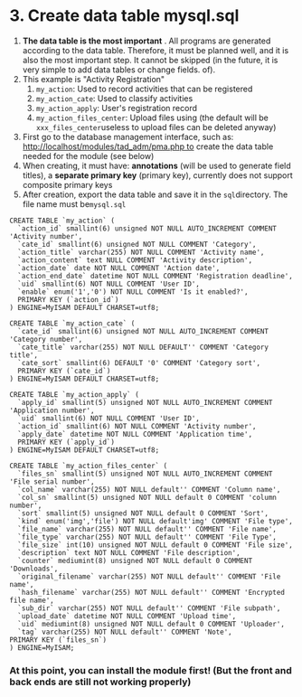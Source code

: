# 3. Create data table mysql.sql

1. **The data table is the most important** . All programs are generated according to the data table. Therefore, it must be planned well, and it is also the most important step. It cannot be skipped \(in the future, it is very simple to add data tables or change fields. of\).
2. This example is "Activity Registration"
   1. `my_action`: Used to record activities that can be registered
   2. `my_action_cate`: Used to classify activities
   3. `my_action_apply`: User's registration record
   4. `my_action_files_center`: Upload files using \(the default will be `xxx_files_center`useless to upload files can be deleted anyway\)
3. First go to the database management interface, such as: [http://localhost/modules/tad\_adm/pma.php to](http://localhost/modules/tad_adm/pma.php) create the data table needed for the module \(see below\)
4. When creating, it must have: **annotations** \(will be used to generate field titles\), a **separate primary key** \(primary key\), currently does not support composite primary keys
5. After creation, export the data table and save it in the `sql`directory. The file name must be`mysql.sql`

```text
CREATE TABLE `my_action` (
  `action_id` smallint(6) unsigned NOT NULL AUTO_INCREMENT COMMENT 'Activity number',
  `cate_id` smallint(6) unsigned NOT NULL COMMENT 'Category',
  `action_title` varchar(255) NOT NULL COMMENT 'Activity name',
  `action_content` text NULL COMMENT 'Activity description',
  `action_date` date NOT NULL COMMENT 'Action date',
  `action_end_date` datetime NOT NULL COMMENT 'Registration deadline',
  `uid` smallint(6) NOT NULL COMMENT 'User ID',
  `enable` enum('1','0') NOT NULL COMMENT 'Is it enabled?',
  PRIMARY KEY (`action_id`)
) ENGINE=MyISAM DEFAULT CHARSET=utf8;

CREATE TABLE `my_action_cate` (
  `cate_id` smallint(6) unsigned NOT NULL AUTO_INCREMENT COMMENT 'Category number',
  `cate_title` varchar(255) NOT NULL DEFAULT'' COMMENT 'Category title',
  `cate_sort` smallint(6) DEFAULT '0' COMMENT 'Category sort',
  PRIMARY KEY (`cate_id`)
) ENGINE=MyISAM DEFAULT CHARSET=utf8;

CREATE TABLE `my_action_apply` (
  `apply_id` smallint(5) unsigned NOT NULL AUTO_INCREMENT COMMENT 'Application number',
  `uid` smallint(6) NOT NULL COMMENT 'User ID',
  `action_id` smallint(6) NOT NULL COMMENT 'Activity number',
  `apply_date` datetime NOT NULL COMMENT 'Application time',
  PRIMARY KEY (`apply_id`)
) ENGINE=MyISAM DEFAULT CHARSET=utf8;

CREATE TABLE `my_action_files_center` (
  `files_sn` smallint(5) unsigned NOT NULL AUTO_INCREMENT COMMENT 'File serial number',
  `col_name` varchar(255) NOT NULL default'' COMMENT 'Column name',
  `col_sn` smallint(5) unsigned NOT NULL default 0 COMMENT 'column number',
  `sort` smallint(5) unsigned NOT NULL default 0 COMMENT 'Sort',
  `kind` enum('img','file') NOT NULL default'img' COMMENT 'File type',
  `file_name` varchar(255) NOT NULL default'' COMMENT 'File name',
  `file_type` varchar(255) NOT NULL default'' COMMENT 'File Type',
  `file_size` int(10) unsigned NOT NULL default 0 COMMENT 'File size',
  `description` text NOT NULL COMMENT 'File description',
  `counter` mediumint(8) unsigned NOT NULL default 0 COMMENT 'Downloads',
  `original_filename` varchar(255) NOT NULL default'' COMMENT 'File name',
  `hash_filename` varchar(255) NOT NULL default'' COMMENT 'Encrypted file name',
  `sub_dir` varchar(255) NOT NULL default'' COMMENT 'File subpath',
  `upload_date` datetime NOT NULL COMMENT 'Upload time',
  `uid` mediumint(8) unsigned NOT NULL default 0 COMMENT 'Uploader',
  `tag` varchar(255) NOT NULL default'' COMMENT 'Note',
PRIMARY KEY (`files_sn`)
) ENGINE=MyISAM;
```

### At this point, you can install the module first! \(But the front and back ends are still not working properly\)

